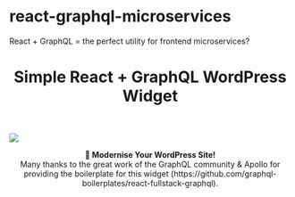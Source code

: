 # react-graphql-microservices
React + GraphQL = the perfect utility for frontend microservices?

<h1 align="center"><strong>Simple React + GraphQL WordPress Widget</strong></h1>

<br />

![](https://imgur.com/ousyQaC.png)

<div align="center"><strong>🚀 Modernise Your WordPress Site!</strong></div>
<div align="center">Many thanks to the great work of the GraphQL community & Apollo for providing the boilerplate for this widget (https://github.com/graphql-boilerplates/react-fullstack-graphql).</div>
